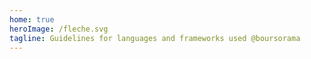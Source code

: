 ```yaml
---
home: true
heroImage: /fleche.svg
tagline: Guidelines for languages and frameworks used @boursorama
---
```

